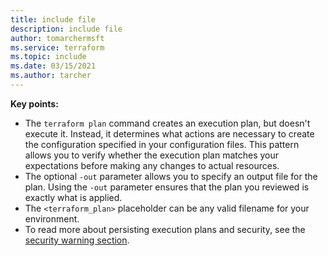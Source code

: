 ```yaml
---
title: include file
description: include file
author: tomarchermsft
ms.service: terraform
ms.topic: include
ms.date: 03/15/2021
ms.author: tarcher
---
```


  **Key points:**

  - The `terraform plan` command creates an execution plan, but doesn't execute it. Instead, it determines what actions are necessary to create the configuration specified in your configuration files. This pattern allows you to verify whether the execution plan matches your expectations before making any changes to actual resources.
  - The optional `-out` parameter allows you to specify an output file for the plan. Using the `-out` parameter ensures that the plan you reviewed is exactly what is applied.
  - The `<terraform_plan>` placeholder can be any valid filename for your environment.
  - To read more about persisting execution plans and security, see the [security warning section](https://www.terraform.io/docs/commands/plan.html#security-warning).